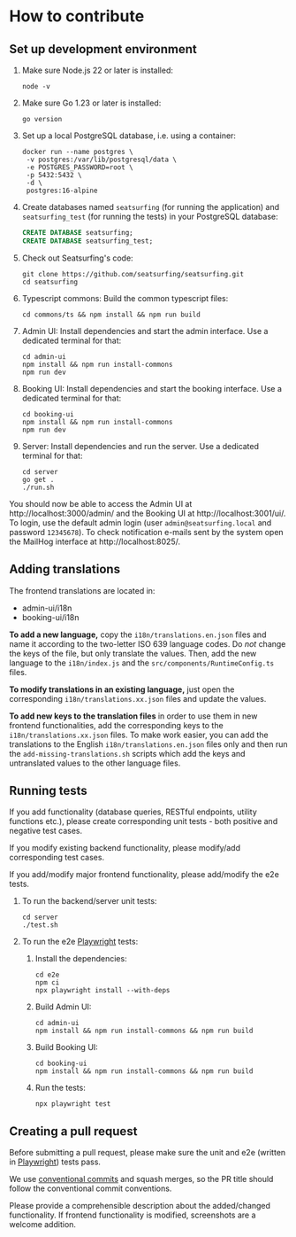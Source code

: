 # How to contribute

## Set up development environment

1. Make sure Node.js 22 or later is installed:

   ```shell
   node -v
   ```

1. Make sure Go 1.23 or later is installed:

   ```shell
   go version
   ```

1. Set up a local PostgreSQL database, i.e. using a container:

   ```shell
   docker run --name postgres \
   	-v postgres:/var/lib/postgresql/data \
   	-e POSTGRES_PASSWORD=root \
   	-p 5432:5432 \
   	-d \
   	postgres:16-alpine
   ```

1. Create databases named `seatsurfing` (for running the application) and `seatsurfing_test` (for running the tests) in your PostgreSQL database:

   ```sql
   CREATE DATABASE seatsurfing;
   CREATE DATABASE seatsurfing_test;
   ```

1. Check out Seatsurfing's code:

   ```shell
   git clone https://github.com/seatsurfing/seatsurfing.git
   cd seatsurfing
   ```

1. Typescript commons: Build the common typescript files:

   ```shell
   cd commons/ts && npm install && npm run build
   ```

1. Admin UI: Install dependencies and start the admin interface. Use a dedicated terminal for that:

   ```shell
   cd admin-ui
   npm install && npm run install-commons
   npm run dev
   ```

1. Booking UI: Install dependencies and start the booking interface. Use a dedicated terminal for that:

   ```shell
   cd booking-ui
   npm install && npm run install-commons
   npm run dev
   ```

1. Server: Install dependencies and run the server. Use a dedicated terminal for that:

   ```shell
   cd server
   go get .
   ./run.sh
   ```

You should now be able to access the Admin UI at http://localhost:3000/admin/ and the Booking UI at http://localhost:3001/ui/. To login, use the default admin login (user `admin@seatsurfing.local` and password `12345678`). To check notification e-mails sent by the system open the MailHog interface at http://localhost:8025/.

## Adding translations

The frontend translations are located in:

- admin-ui/i18n
- booking-ui/i18n

**To add a new language,** copy the `i18n/translations.en.json` files and name it according to the two-letter ISO 639 language codes. Do _not_ change the keys of the file, but only translate the values. Then, add the new language to the `i18n/index.js` and the `src/components/RuntimeConfig.ts` files.

**To modify translations in an existing language,** just open the corresponding `i18n/translations.xx.json` files and update the values.

**To add new keys to the translation files** in order to use them in new frontend functionalities, add the corresponding keys to the `i18n/translations.xx.json` files. To make work easier, you can add the translations to the English `i18n/translations.en.json` files only and then run the `add-missing-translations.sh` scripts which add the keys and untranslated values to the other language files.

## Running tests

If you add functionality (database queries, RESTful endpoints, utility functions etc.), please create corresponding unit tests - both positive and negative test cases.

If you modify existing backend functionality, please modify/add corresponding test cases.

If you add/modify major frontend functionality, please add/modify the e2e tests.

1. To run the backend/server unit tests:

   ```shell
   cd server
   ./test.sh
   ```

1. To run the e2e [Playwright](https://playwright.dev/) tests:

   1. Install the dependencies:

      ```shell
      cd e2e
      npm ci
      npx playwright install --with-deps
      ```

   1. Build Admin UI:

      ```shell
      cd admin-ui
      npm install && npm run install-commons && npm run build
      ```

   1. Build Booking UI:

      ```shell
      cd booking-ui
      npm install && npm run install-commons && npm run build
      ```

   1. Run the tests:
      ```shell
      npx playwright test
      ```

## Creating a pull request

Before submitting a pull request, please make sure the unit and e2e (written in [Playwright](https://playwright.dev/)) tests pass.

We use [conventional commits](https://www.conventionalcommits.org/) and squash merges, so the PR title should follow the conventional commit conventions.

Please provide a comprehensible description about the added/changed functionality. If frontend functionality is modified, screenshots are a welcome addition.
